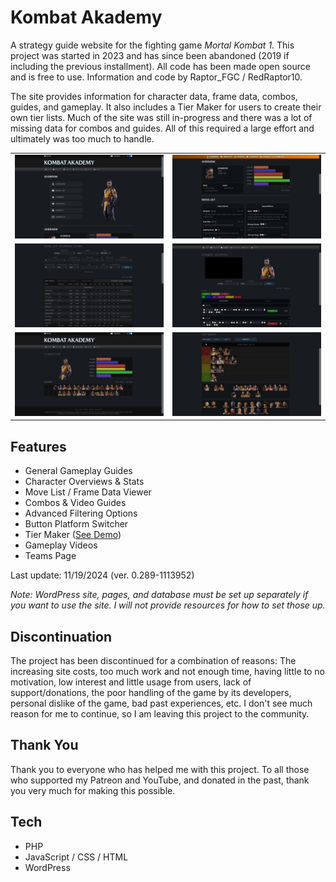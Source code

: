 # Kombat Akademy
A strategy guide website for the fighting game *Mortal Kombat 1*. This project was started in 2023 and has since been abandoned (2019 if including the previous installment). All code has been made open source and is free to use. Information and code by Raptor_FGC / RedRaptor10.

The site provides information for character data, frame data, combos, guides, and gameplay. It also includes a Tier Maker for users to create their own tier lists. Much of the site was still in-progress and there was a lot of missing data for combos and guides. All of this required a large effort and ultimately was too much to handle.

|     |     |
| --- | --- |
| ![](/screenshots/character-1.jpg) | ![](/screenshots/character-2.jpg) |
| ![](/screenshots/move-list-table.jpg) | ![](/screenshots/combos.jpg) |
| ![](/screenshots/characters.jpg) | ![](/screenshots/tier-maker.jpg) |

## Features
- General Gameplay Guides
- Character Overviews & Stats
- Move List / Frame Data Viewer
- Combos & Video Guides
- Advanced Filtering Options
- Button Platform Switcher
- Tier Maker ([See Demo](https://redraptor10.github.io/Tier-Maker-MK1/))
- Gameplay Videos
- Teams Page

Last update: 11/19/2024 (ver. 0.289-1113952)

*Note: WordPress site, pages, and database must be set up separately if you want to use the site. I will not provide resources for how to set those up.*

## Discontinuation
The project has been discontinued for a combination of reasons: The increasing site costs, too much work and not enough time, having little to no motivation, low interest and little usage from users, lack of support/donations, the poor handling of the game by its developers, personal dislike of the game, bad past experiences, etc. I don't see much reason for me to continue, so I am leaving this project to the community.

## Thank You
Thank you to everyone who has helped me with this project. To all those who supported my Patreon and YouTube, and donated in the past, thank you very much for making this possible.

## Tech
- PHP
- JavaScript / CSS / HTML
- WordPress
